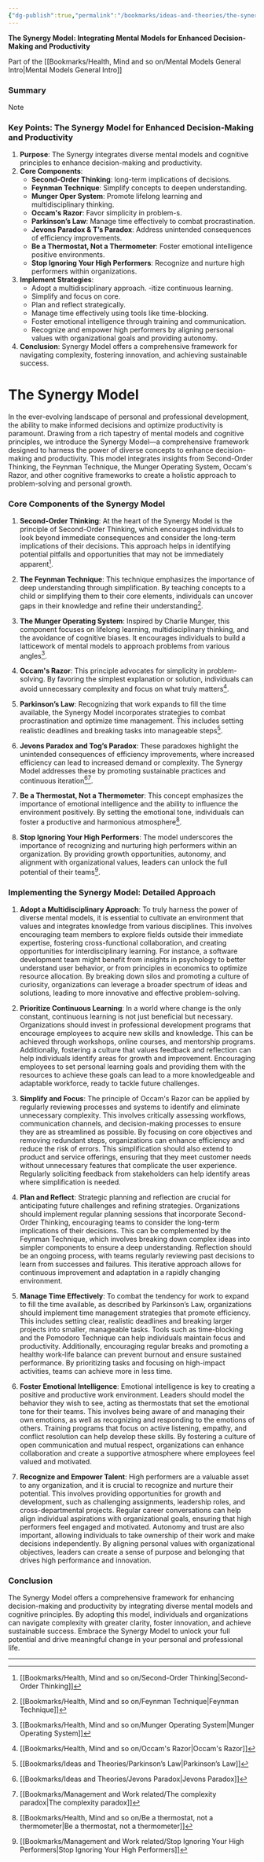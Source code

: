 ```yaml
---
{"dg-publish":true,"permalink":"/bookmarks/ideas-and-theories/the-synergy-model/","tags":["bestpractices","bias","brain","lifehack","mind","productivity","technique","work"]}
---
```



**The Synergy Model: Integrating Mental Models for Enhanced Decision-Making and Productivity**

Part of the [[Bookmarks/Health, Mind and so on/Mental Models General Intro\|Mental Models General Intro]]

### Summary

> [!NOTE]
>
> ### Key Points: The Synergy Model for Enhanced Decision-Making and Productivity
>
> 1. **Purpose**: The Synergy integrates diverse mental models and cognitive principles to enhance decision-making and productivity.
> 2. **Core Components**:
>    - **Second-Order Thinking**: long-term implications of decisions.
>    - **Feynman Technique**: Simplify concepts to deepen understanding.
>    - **Munger Oper System**: Promote lifelong learning and multidisciplinary thinking.
>    - **Occam's Razor**: Favor simplicity in problem-s.
>    - **Parkinson’s Law**: Manage time effectively to combat procrastination.
>    - **Jevons Paradox & T’s Paradox**: Address unintended consequences of efficiency improvements.
>    - **Be a Thermostat, Not a Thermometer**: Foster emotional intelligence positive environments.
>    - **Stop Ignoring Your High Performers**: Recognize and nurture high performers within organizations.
> 3. **Implement Strategies**:
>    - Adopt a multidisciplinary approach.
>      -itize continuous learning.
>    - Simplify and focus on core.
>    - Plan and reflect strategically.
>    - Manage time effectively using tools like time-blocking.
>    - Foster emotional intelligence through training and communication.
>    - Recognize and empower high performers by aligning personal values with organizational goals and providing autonomy.
> 4. **Conclusion**: Synergy Model offers a comprehensive framework for navigating complexity, fostering innovation, and achieving sustainable success.

# The Synergy Model

In the ever-evolving landscape of personal and professional development, the ability to make informed decisions and optimize productivity is paramount. Drawing from a rich tapestry of mental models and cognitive principles, we introduce the Synergy Model—a comprehensive framework designed to harness the power of diverse concepts to enhance decision-making and productivity. This model integrates insights from Second-Order Thinking, the Feynman Technique, the Munger Operating System, Occam's Razor, and other cognitive frameworks to create a holistic approach to problem-solving and personal growth.

### Core Components of the Synergy Model

1. **Second-Order Thinking**: At the heart of the Synergy Model is the principle of Second-Order Thinking, which encourages individuals to look beyond immediate consequences and consider the long-term implications of their decisions. This approach helps in identifying potential pitfalls and opportunities that may not be immediately apparent[^1^].

2. **The Feynman Technique**: This technique emphasizes the importance of deep understanding through simplification. By teaching concepts to a child or simplifying them to their core elements, individuals can uncover gaps in their knowledge and refine their understanding[^2^].

3. **The Munger Operating System**: Inspired by Charlie Munger, this component focuses on lifelong learning, multidisciplinary thinking, and the avoidance of cognitive biases. It encourages individuals to build a latticework of mental models to approach problems from various angles[^3^].

4. **Occam's Razor**: This principle advocates for simplicity in problem-solving. By favoring the simplest explanation or solution, individuals can avoid unnecessary complexity and focus on what truly matters[^4^].

5. **Parkinson’s Law**: Recognizing that work expands to fill the time available, the Synergy Model incorporates strategies to combat procrastination and optimize time management. This includes setting realistic deadlines and breaking tasks into manageable steps[^5^].

6. **Jevons Paradox and Tog’s Paradox**: These paradoxes highlight the unintended consequences of efficiency improvements, where increased efficiency can lead to increased demand or complexity. The Synergy Model addresses these by promoting sustainable practices and continuous iteration[^6^][^7^].

7. **Be a Thermostat, Not a Thermometer**: This concept emphasizes the importance of emotional intelligence and the ability to influence the environment positively. By setting the emotional tone, individuals can foster a productive and harmonious atmosphere[^8^].

8. **Stop Ignoring Your High Performers**: The model underscores the importance of recognizing and nurturing high performers within an organization. By providing growth opportunities, autonomy, and alignment with organizational values, leaders can unlock the full potential of their teams[^9^].

### Implementing the Synergy Model: Detailed Approach

1. **Adopt a Multidisciplinary Approach**: To truly harness the power of diverse mental models, it is essential to cultivate an environment that values and integrates knowledge from various disciplines. This involves encouraging team members to explore fields outside their immediate expertise, fostering cross-functional collaboration, and creating opportunities for interdisciplinary learning. For instance, a software development team might benefit from insights in psychology to better understand user behavior, or from principles in economics to optimize resource allocation. By breaking down silos and promoting a culture of curiosity, organizations can leverage a broader spectrum of ideas and solutions, leading to more innovative and effective problem-solving.

2. **Prioritize Continuous Learning**: In a world where change is the only constant, continuous learning is not just beneficial but necessary. Organizations should invest in professional development programs that encourage employees to acquire new skills and knowledge. This can be achieved through workshops, online courses, and mentorship programs. Additionally, fostering a culture that values feedback and reflection can help individuals identify areas for growth and improvement. Encouraging employees to set personal learning goals and providing them with the resources to achieve these goals can lead to a more knowledgeable and adaptable workforce, ready to tackle future challenges.

3. **Simplify and Focus**: The principle of Occam's Razor can be applied by regularly reviewing processes and systems to identify and eliminate unnecessary complexity. This involves critically assessing workflows, communication channels, and decision-making processes to ensure they are as streamlined as possible. By focusing on core objectives and removing redundant steps, organizations can enhance efficiency and reduce the risk of errors. This simplification should also extend to product and service offerings, ensuring that they meet customer needs without unnecessary features that complicate the user experience. Regularly soliciting feedback from stakeholders can help identify areas where simplification is needed.

4. **Plan and Reflect**: Strategic planning and reflection are crucial for anticipating future challenges and refining strategies. Organizations should implement regular planning sessions that incorporate Second-Order Thinking, encouraging teams to consider the long-term implications of their decisions. This can be complemented by the Feynman Technique, which involves breaking down complex ideas into simpler components to ensure a deep understanding. Reflection should be an ongoing process, with teams regularly reviewing past decisions to learn from successes and failures. This iterative approach allows for continuous improvement and adaptation in a rapidly changing environment.

5. **Manage Time Effectively**: To combat the tendency for work to expand to fill the time available, as described by Parkinson’s Law, organizations should implement time management strategies that promote efficiency. This includes setting clear, realistic deadlines and breaking larger projects into smaller, manageable tasks. Tools such as time-blocking and the Pomodoro Technique can help individuals maintain focus and productivity. Additionally, encouraging regular breaks and promoting a healthy work-life balance can prevent burnout and ensure sustained performance. By prioritizing tasks and focusing on high-impact activities, teams can achieve more in less time.

6. **Foster Emotional Intelligence**: Emotional intelligence is key to creating a positive and productive work environment. Leaders should model the behavior they wish to see, acting as thermostats that set the emotional tone for their teams. This involves being aware of and managing their own emotions, as well as recognizing and responding to the emotions of others. Training programs that focus on active listening, empathy, and conflict resolution can help develop these skills. By fostering a culture of open communication and mutual respect, organizations can enhance collaboration and create a supportive atmosphere where employees feel valued and motivated.

7. **Recognize and Empower Talent**: High performers are a valuable asset to any organization, and it is crucial to recognize and nurture their potential. This involves providing opportunities for growth and development, such as challenging assignments, leadership roles, and cross-departmental projects. Regular career conversations can help align individual aspirations with organizational goals, ensuring that high performers feel engaged and motivated. Autonomy and trust are also important, allowing individuals to take ownership of their work and make decisions independently. By aligning personal values with organizational objectives, leaders can create a sense of purpose and belonging that drives high performance and innovation.

### Conclusion

The Synergy Model offers a comprehensive framework for enhancing decision-making and productivity by integrating diverse mental models and cognitive principles. By adopting this model, individuals and organizations can navigate complexity with greater clarity, foster innovation, and achieve sustainable success. Embrace the Synergy Model to unlock your full potential and drive meaningful change in your personal and professional life.

---

[^1^]: [[Bookmarks/Health, Mind and so on/Second-Order Thinking\|Second-Order Thinking]]

[^2^]: [[Bookmarks/Health, Mind and so on/Feynman Technique\|Feynman Technique]]

[^3^]: [[Bookmarks/Health, Mind and so on/Munger Operating System\|Munger Operating System]]

[^4^]: [[Bookmarks/Health, Mind and so on/Occam's Razor\|Occam's Razor]]

[^5^]: [[Bookmarks/Ideas and Theories/Parkinson’s Law\|Parkinson’s Law]]

[^6^]: [[Bookmarks/Ideas and Theories/Jevons Paradox\|Jevons Paradox]]

[^7^]: [[Bookmarks/Management and Work related/The complexity paradox\|The complexity paradox]]

[^8^]: [[Bookmarks/Health, Mind and so on/Be a thermostat, not a thermometer\|Be a thermostat, not a thermometer]]

[^9^]: [[Bookmarks/Management and Work related/Stop Ignoring Your High Performers\|Stop Ignoring Your High Performers]]
